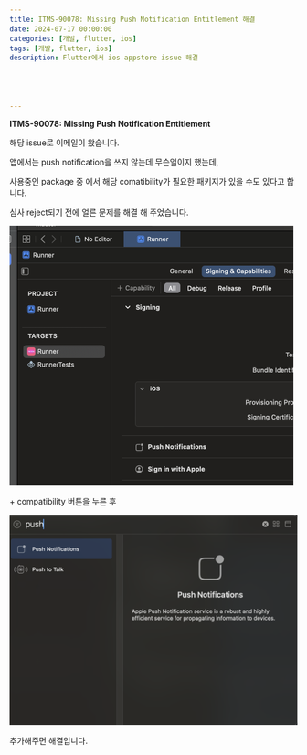 ```yaml
---
title: ITMS-90078: Missing Push Notification Entitlement 해결
date: 2024-07-17 00:00:00
categories: [개발, flutter, ios]
tags: [개발, flutter, ios]
description: Flutter에서 ios appstore issue 해결




---
```


**ITMS-90078: Missing Push Notification Entitlement**

해당 issue로 이메일이 왔습니다. 

앱에서는 push notification을 쓰지 않는데 무슨일이지 했는데,

사용중인 package 중 에서 해당 comatibility가 필요한 패키지가 있을 수도 있다고 합니다.

심사 reject되기 전에 얼른 문제를 해결 해 주었습니다.

<img src="../assets/img/2024-07-17-missing_push_noti/image-20240717144933771.png" alt="image-20240717144933771" style="zoom:50%;" />

\+ compatibility 버튼을 누른 후

<img src="../assets/img/2024-07-17-missing_push_noti/image-20240717145011995.png" alt="image-20240717145011995" style="zoom:50%;" />

추가해주면 해결입니다.